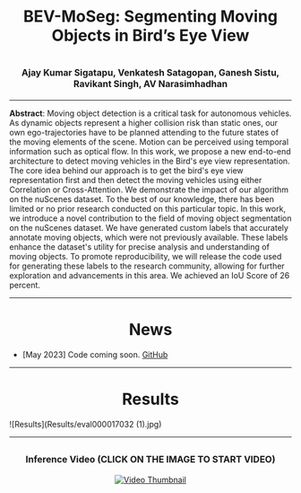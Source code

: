 <h1 align="center">BEV-MoSeg: Segmenting Moving Objects in Bird’s Eye View</h1>
<h1 align="center"><font size="3">Ajay Kumar Sigatapu, Venkatesh Satagopan, Ganesh Sistu, Ravikant Singh, AV Narasimhadhan</font></h1>

---

**Abstract**: Moving object detection is a critical task for autonomous vehicles. As dynamic objects represent a higher collision risk than static ones, our own ego-trajectories have to be planned attending to the future states of the moving elements of the scene. Motion can be perceived using temporal information such as optical flow. In this work, we propose a new end-to-end architecture to detect moving vehicles in the Bird's eye view representation. The core idea behind our approach is to get the bird's eye view representation first and then detect the moving vehicles using either Correlation or Cross-Attention. We demonstrate the impact of our algorithm on the nuScenes dataset. To the best of our knowledge, there has been limited or no prior research conducted on this particular topic. In this work, we introduce a novel contribution to the field of moving object segmentation on the nuScenes dataset. We have generated custom labels that accurately annotate moving objects, which were not previously available. These labels enhance the dataset's utility for precise analysis and understanding of moving objects. To promote reproducibility, we will release the code used for generating these labels to the research community, allowing for further exploration and advancements in this area. We achieved an IoU Score of 26 percent.

---

<h1 align="center">News</h1>

* [May 2023] Code coming soon. [GitHub](https://github.com/ajayrafa25/BEV-MoSeg)

---

<h1 align="center">Results</h1>

![Results](Results/eval000017032 (1).jpg)

---

<div style="text-align: center;">
  <h2><font size="3">Inference Video (CLICK ON THE IMAGE TO START VIDEO)</font></h2>
  <a href="https://www.youtube.com/watch?v=a1jQoD-EcfU">
    <img src="https://img.youtube.com/vi/a1jQoD-EcfU/0.jpg" alt="Video Thumbnail">
  </a>
</div>




